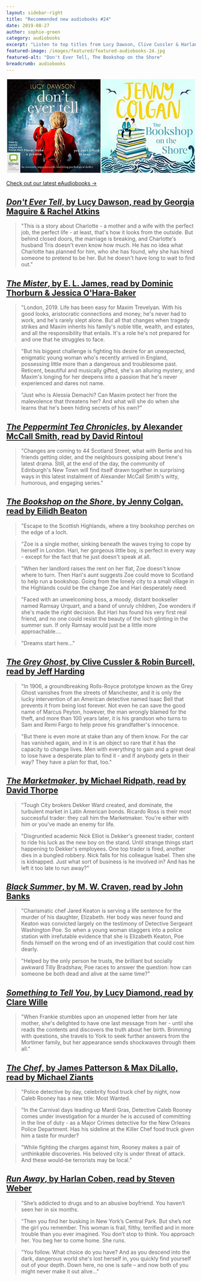 ```yaml
---
layout: sidebar-right
title: "Recommended new audiobooks #24"
date: 2019-08-27
author: sophie-green
category: audiobooks
excerpt: "Listen to top titles from Lucy Dawson, Clive Cussler & Harlan Coben."
featured-image: /images/featured/featured-audiobooks-24.jpg
featured-alt: "Don't Ever Tell, The Bookshop on the Shore"
breadcrumb: audiobooks
---
```


![Don't Ever Tell, The Bookshop on the Shore](/images/featured/featured-audiobooks-24.jpg)

[Check out our latest eAudiobooks &rarr;](/new-suggestions/elibrary-picks/new-eaudiobooks-9/)

## [<cite>Don't Ever Tell</cite>, by Lucy Dawson, read by Georgia Maguire & Rachel Atkins](https://suffolk.spydus.co.uk/cgi-bin/spydus.exe/ENQ/OPAC/BIBENQ?BRN=2629988)

> "This is a story about Charlotte - a mother and a wife with the perfect job, the perfect life - at least, that's how it looks from the outside. But behind closed doors, the marriage is breaking, and Charlotte's husband Tris doesn't even know how much. He has no idea what Charlotte has planned for him, who she has found, why she has hired someone to pretend to be her. But he doesn't have long to wait to find out."

## [<cite>The Mister</cite>, by E. L. James, read by Dominic Thorburn & Jessica O'Hara-Baker](https://suffolk.spydus.co.uk/cgi-bin/spydus.exe/ENQ/OPAC/BIBENQ?BRN=2630702)

> "London, 2019. Life has been easy for Maxim Trevelyan. With his good looks, aristocratic connections and money, he's never had to work, and he's rarely slept alone. But all that changes when tragedy strikes and Maxim inherits his family's noble title, wealth, and estates, and all the responsibility that entails. It's a role he's not prepared for and one that he struggles to face.

> "But his biggest challenge is fighting his desire for an unexpected, enigmatic young woman who's recently arrived in England, possessing little more than a dangerous and troublesome past. Reticent, beautiful and musically gifted, she's an alluring mystery, and Maxim's longing for her deepens into a passion that he's never experienced and dares not name.

> "Just who is Alessia Demachi? Can Maxim protect her from the malevolence that threatens her? And what will she do when she learns that he's been hiding secrets of his own?"

## [<cite>The Peppermint Tea Chronicles</cite>, by Alexander McCall Smith, read by David Rintoul](https://suffolk.spydus.co.uk/cgi-bin/spydus.exe/ENQ/OPAC/BIBENQ?BRN=2630640)

> "Changes are coming to 44 Scotland Street, what with Bertie and his friends getting older, and the neighbours gossiping about Irene's latest drama. Still, at the end of the day, the community of Edinburgh's New Town will find itself drawn together in surprising ways in this latest instalment of Alexander McCall Smith's witty, humorous, and engaging series."

## [<cite>The Bookshop on the Shore</cite>, by Jenny Colgan, read by Eilidh Beaton](https://suffolk.spydus.co.uk/cgi-bin/spydus.exe/ENQ/OPAC/BIBENQ?BRN=2600224)

> "Escape to the Scottish Highlands, where a tiny bookshop perches on the edge of a loch.

> "Zoe is a single mother, sinking beneath the waves trying to cope by herself in London. Hari, her gorgeous little boy, is perfect in every way - except for the fact that he just doesn't speak at all.

> "When her landlord raises the rent on her flat, Zoe doesn't know where to turn. Then Hari's aunt suggests Zoe could move to Scotland to help run a bookshop. Going from the lonely city to a small village in the Highlands could be the change Zoe and Hari desperately need.   

> "Faced with an unwelcoming boss, a moody, distant bookseller named Ramsay Urquart, and a band of unruly children, Zoe wonders if she's made the right decision. But Hari has found his very first real friend, and no one could resist the beauty of the loch glinting in the summer sun. If only Ramsay would just be a little more approachable....  

> "Dreams start here..."

## [<cite>The Grey Ghost</cite>, by Clive Cussler & Robin Burcell, read by Jeff Harding](https://suffolk.spydus.co.uk/cgi-bin/spydus.exe/ENQ/OPAC/BIBENQ?BRN=2615338)

> "In 1906, a groundbreaking Rolls-Royce prototype known as the Grey Ghost vanishes from the streets of Manchester, and it is only the lucky intervention of an American detective named Isaac Bell that prevents it from being lost forever. Not even he can save the good name of Marcus Peyton, however, the man wrongly blamed for the theft, and more than 100 years later, it is his grandson who turns to Sam and Remi Fargo to help prove his grandfather's innocence.

> "But there is even more at stake than any of them know. For the car has vanished again, and in it is an object so rare that it has the capacity to change lives. Men with everything to gain and a great deal to lose have a desperate plan to find it - and if anybody gets in their way? They have a plan for that, too."

## [<cite>The Marketmaker</cite>, by Michael Ridpath, read by David Thorpe](https://suffolk.spydus.co.uk/cgi-bin/spydus.exe/ENQ/OPAC/BIBENQ?BRN=2615341)

> "Tough City brokers Dekker Ward created, and dominate, the turbulent market in Latin American bonds. Ricardo Ross is their most successful trader: they call him the Marketmaker. You're either with him or you've made an enemy for life.

> "Disgruntled academic Nick Elliot is Dekker's greenest trader, content to ride his luck as the new boy on the stand. Until strange things start happening to Dekker's employees. One top trader is fired, another dies in a bungled robbery. Nick falls for his colleague Isabel. Then she is kidnapped. Just what sort of business is he involved in? And has he left it too late to run away?"

## [<cite>Black Summer</cite>, by M. W. Craven, read by John Banks](https://suffolk.spydus.co.uk/cgi-bin/spydus.exe/ENQ/OPAC/BIBENQ?BRN=2615455)

> "Charismatic chef Jared Keaton is serving a life sentence for the murder of his daughter, Elizabeth. Her body was never found and Keaton was convicted largely on the testimony of Detective Sergeant Washington Poe. So when a young woman staggers into a police station with irrefutable evidence that she is Elizabeth Keaton, Poe finds himself on the wrong end of an investigation that could cost him dearly.

> "Helped by the only person he trusts, the brilliant but socially awkward Tilly Bradshaw, Poe races to answer the question: how can someone be both dead and alive at the same time?"

## [<cite>Something to Tell You</cite>, by Lucy Diamond, read by Clare Wille](https://suffolk.spydus.co.uk/cgi-bin/spydus.exe/ENQ/OPAC/BIBENQ?BRN=2613112)

> "When Frankie stumbles upon an unopened letter from her late mother, she's delighted to have one last message from her - until she reads the contents and discovers the truth about her birth. Brimming with questions, she travels to York to seek further answers from the Mortimer family, but her appearance sends shockwaves through them all."

## [<cite>The Chef</cite>, by James Patterson & Max DiLallo, read by Michael Ziants](https://suffolk.spydus.co.uk/cgi-bin/spydus.exe/ENQ/OPAC/BIBENQ?BRN=2583333)

> "Police detective by day, celebrity food truck chef by night, now Caleb Rooney has a new title: Most Wanted.

> "In the Carnival days leading up Mardi Gras, Detective Caleb Rooney comes under investigation for a murder he is accused of committing in the line of duty - as a Major Crimes detective for the New Orleans Police Department. Has his sideline at the Killer Chef food truck given him a taste for murder?

> "While fighting the charges against him, Rooney makes a pair of unthinkable discoveries. His beloved city is under threat of attack. And these would-be terrorists may be local."

## [<cite>Run Away</cite>, by Harlan Coben, read by Steven Weber](https://suffolk.spydus.co.uk/cgi-bin/spydus.exe/ENQ/OPAC/BIBENQ?BRN=2584038)

> "She’s addicted to drugs and to an abusive boyfriend. You haven’t seen her in six months.

> "Then you find her busking in New York’s Central Park. But she’s not the girl you remember. This woman is frail, filthy, terrified and in more trouble than you ever imagined. You don’t stop to think. You approach her. You beg her to come home. She runs.

> "You follow. What choice do you have? And as you descend into the dark, dangerous world she's lost herself in, you quickly find yourself out of your depth. Down here, no one is safe – and now both of you might never make it out alive..."

